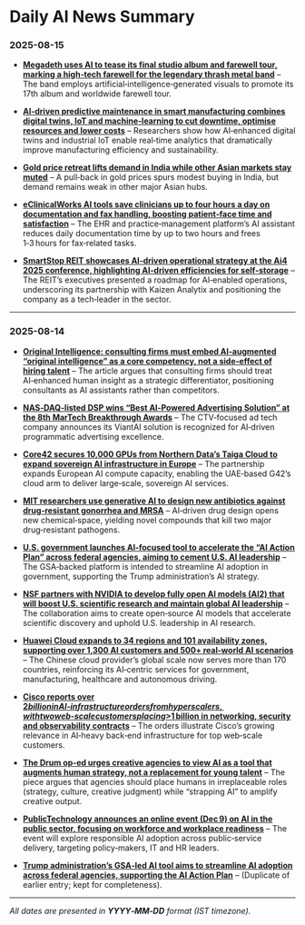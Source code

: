 # Daily AI News Summary

### 2025-08-15  
- **[Megadeth uses AI to tease its final studio album and farewell tour, marking a high‑tech farewell for the legendary thrash metal band](https://www.skynews.com.au/lifestyle/thrash-metal-band-megadeth-uses-artificial-intelligence-to-say-goodbye-as-it-announces-its-17th-album-and-farewell-tour/news-story/f93e2c790473c817d4436a4cdd65c03f)** – The band employs artificial‑intelligence‑generated visuals to promote its 17th album and worldwide farewell tour.  

- **[AI‑driven predictive maintenance in smart manufacturing combines digital twins, IoT and machine‑learning to cut downtime, optimise resources and lower costs](https://www.researchgate.net/publication/394475244_AI-Driven_Predictive_Maintenance_in_Smart_Manufacturing_Using_Cyber-Physical_Systems_and_Industrial_IoT)** – Researchers show how AI‑enhanced digital twins and industrial IoT enable real‑time analytics that dramatically improve manufacturing efficiency and sustainability.  

- **[Gold price retreat lifts demand in India while other Asian markets stay muted](https://www.reuters.com/world/china/asia-gold-price-retreat-buoys-demand-india-activity-muted-elsewhere-2025-08-15/)** – A pull‑back in gold prices spurs modest buying in India, but demand remains weak in other major Asian hubs.  

- **[eClinicalWorks AI tools save clinicians up to four hours a day on documentation and fax handling, boosting patient‑face time and satisfaction](https://www.modernhealthcare.com/providers/mh-how-ai-enhancing-healthcare-professionals-work-life-balance/)** – The EHR and practice‑management platform’s AI assistant reduces daily documentation time by up to two hours and frees 1‑3 hours for fax‑related tasks.  

- **[SmartStop REIT showcases AI‑driven operational strategy at the Ai4 2025 conference, highlighting AI‑driven efficiencies for self‑storage](https://finance.yahoo.com/news/smartstop-self-storage-reit-inc-211300413.html)** – The REIT’s executives presented a roadmap for AI‑enabled operations, underscoring its partnership with Kaizen Analytix and positioning the company as a tech‑leader in the sector.  

---

### 2025-08-14  
- **[Original Intelligence: consulting firms must embed AI‑augmented “original intelligence” as a core competency, not a side‑effect of hiring talent](https://www.washingtontechnology.com/opinion/2025/08/original-intelligence-consulting-industrys-last-and-best-advantage/407452/?oref=wt-homepage-river)** – The article argues that consulting firms should treat AI‑enhanced human insight as a strategic differentiator, positioning consultants as AI assistants rather than competitors.  

- **[NAS‑DAQ‑listed DSP wins “Best AI‑Powered Advertising Solution” at the 8th MarTech Breakthrough Awards](https://markets.ft.com/data/announce/detail?dockey=600-202508141000BIZWIRE_USPRX____20250814_BW874645-1)** – The CTV‑focused ad tech company announces its ViantAI solution is recognized for AI‑driven programmatic advertising excellence.  

- **[Core42 secures 10,000 GPUs from Northern Data’s Taiga Cloud to expand sovereign AI infrastructure in Europe](https://www.rcrwireless.com/20250814/ai-infrastructure/core42-gpu)** – The partnership expands European AI compute capacity, enabling the UAE‑based G42’s cloud arm to deliver large‑scale, sovereign AI services.  

- **[MIT researchers use generative AI to design new antibiotics against drug‑resistant gonorrhea and MRSA](https://news.mit.edu/2025/using-generative-ai-researchers-design-compounds-kill-drug-resistant-bacteria-0814)** – AI‑driven drug design opens new chemical‑space, yielding novel compounds that kill two major drug‑resistant pathogens.  

- **[U.S. government launches AI‑focused tool to accelerate the “AI Action Plan” across federal agencies, aiming to cement U.S. AI leadership](https://www.foxnews.com/politics/trump-admin-unveils-groundbreaking-tool-supercharging-govt-efficiency-to-win-the-race-for-ai-dominance)** – The GSA‑backed platform is intended to streamline AI adoption in government, supporting the Trump administration’s AI strategy.  

- **[NSF partners with NVIDIA to develop fully open AI models (AI2) that will boost U.S. scientific research and maintain global AI leadership](https://www.nsf.gov/news/nsf-nvidia-partnership-enables-ai2-develop-fully-open-ai)** – The collaboration aims to create open‑source AI models that accelerate scientific discovery and uphold U.S. leadership in AI research.  

- **[Huawei Cloud expands to 34 regions and 101 availability zones, supporting over 1,300 AI customers and 500+ real‑world AI scenarios](https://www.rcrwireless.com/20250814/telco-cloud/huawei-cloud)** – The Chinese cloud provider’s global scale now serves more than 170 countries, reinforcing its AI‑centric services for government, manufacturing, healthcare and autonomous driving.  

- **[Cisco reports over $2 billion in AI‑infrastructure orders from hyperscalers, with two web‑scale customers placing >$1 billion in networking, security and observability contracts](https://www.rcrwireless.com/20250814/ai-infrastructure/cisco-infrastructure)** – The orders illustrate Cisco’s growing relevance in AI‑heavy back‑end infrastructure for top web‑scale customers.  

- **[The Drum op‑ed urges creative agencies to view AI as a tool that augments human strategy, not a replacement for young talent](https://www.thedrum.com/opinion/2025/08/14/direct-your-anger-not-ai-the-adland-bosses-choosing-it-over-young-people)** – The piece argues that agencies should place humans in irreplaceable roles (strategy, culture, creative judgment) while “strapping AI” to amplify creative output.  

- **[PublicTechnology announces an online event (Dec 9) on AI in the public sector, focusing on workforce and workplace readiness](https://www.publictechnology.net/event/ai-in-the-public-sector-preparing-your-workforce-and-workplace/)** – The event will explore responsible AI adoption across public‑service delivery, targeting policy‑makers, IT and HR leaders.  

- **[Trump administration’s GSA‑led AI tool aims to streamline AI adoption across federal agencies, supporting the AI Action Plan](https://www.foxnews.com/politics/trump-admin-unveils-groundbreaking-tool-supercharging-govt-efficiency-to-win-the-race-for-ai-dominance)** – (Duplicate of earlier entry; kept for completeness).  

---  

*All dates are presented in **YYYY‑MM‑DD** format (IST timezone).*